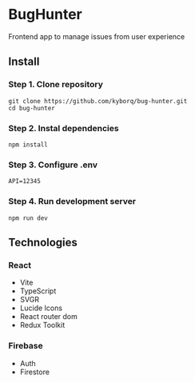 <div align="center">
  <img src="https://github.com/kyborq/bug-hunter/assets/52314985/fab33be3-b481-4bff-9b91-40310d1a4a22" alt="" />
</div>

<div align="center">
  <img src="https://img.shields.io/github/last-commit/kyborq/bug-hunter" alt="" />
  <img src="https://img.shields.io/github/issues/kyborq/bug-hunter" alt="" />
  <img src="https://img.shields.io/github/stars/kyborq/bug-hunter" alt="" />
</div>

# BugHunter

Frontend app to manage issues from user experience

## Install

### Step 1. Clone repository

```
git clone https://github.com/kyborq/bug-hunter.git
cd bug-hunter
```

### Step 2. Instal dependencies

```
npm install
```

### Step 3. Configure .env

```
API=12345
```

### Step 4. Run development server

```
npm run dev
```

## Technologies

### React

- Vite
- TypeScript
- SVGR
- Lucide Icons
- React router dom
- Redux Toolkit

### Firebase

- Auth
- Firestore
